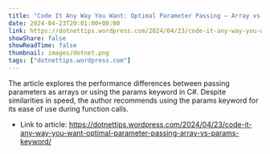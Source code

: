 ```yaml
---
title: "Code It Any Way You Want: Optimal Parameter Passing – Array vs. Params Keyword"
date: 2024-04-23T20:01:00+00:00
link: https://dotnettips.wordpress.com/2024/04/23/code-it-any-way-you-want-optimal-parameter-passing-array-vs-params-keyword/
showShare: false
showReadTime: false
thumbnail: images/dotnet.png
tags: ["dotnettips.wordpress.com"]
---
```

The article explores the performance differences between passing parameters as arrays or using the params keyword in C#. Despite similarities in speed, the author recommends using the params keyword for its ease of use during function calls.

- Link to article: https://dotnettips.wordpress.com/2024/04/23/code-it-any-way-you-want-optimal-parameter-passing-array-vs-params-keyword/
